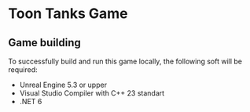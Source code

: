 # Toon Tanks Game

## Game building

To successfully build and run this game locally, the following soft will be required:

- Unreal Engine 5.3 or upper
- Visual Studio Compiler with C++ 23 standart
- .NET 6
